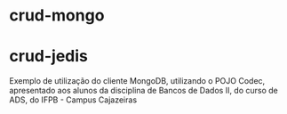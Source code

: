# crud-mongo

# crud-jedis

Exemplo de utilização do cliente MongoDB, utilizando o POJO Codec, apresentado aos alunos da disciplina de Bancos de Dados II, do curso de ADS, do IFPB - Campus Cajazeiras
